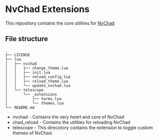 # NvChad Extensions

This repository contains the core utilities for [NvChad](https://github.com/NvChad/NvChad) 

## File structure

```
.
├── LICENSE
├── lua
│   ├── nvchad
│   │   ├── change_theme.lua
│   │   ├── init.lua
│   │   ├── reload_config.lua
│   │   ├── reload_theme.lua
│   │   └── update_nvchad.lua
│   └── telescope
│       └── _extensions
│           ├── terms.lua
│           └── themes.lua
└── README.md
```

- nvchad - Contains the very *heart* and core of NvChad  
- chad_reload - Contains the utilities for reloading NvChad
- telescope - This direcotory contains the extension to toggle custom themes of NvChad. 
